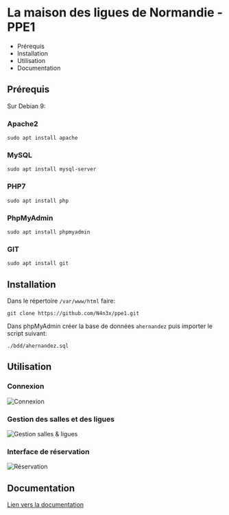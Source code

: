 # La maison des ligues de Normandie - PPE1
* Prérequis
* Installation
* Utilisation
* Documentation
## Prérequis
Sur Debian 9:
### Apache2
    sudo apt install apache
### MySQL
    sudo apt install mysql-server
### PHP7
    sudo apt install php
### PhpMyAdmin
    sudo apt install phpmyadmin
### GIT
    sudo apt install git
## Installation
Dans le répertoire `/var/www/html` faire:

    git clone https://github.com/N4n3x/ppe1.git
Dans phpMyAdmin créer la base de données `ahernandez` puis importer le script suivant:

    ./bdd/ahernandez.sql

## Utilisation
### Connexion
![Connexion](./doc/connexion.PNG)
### Gestion des salles et des ligues
![Gestion salles & ligues](./doc/salles.PNG)
### Interface de réservation
![Réservation](./doc/nouvelleReservation.PNG)
## Documentation
[Lien vers la documentation](http://alexandrehernandez.fr/portfolio/documentations/ppe1)